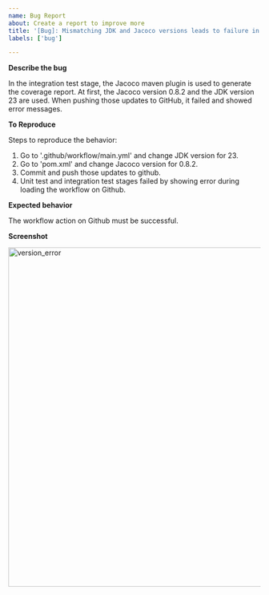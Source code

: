 ```yaml
---
name: Bug Report
about: Create a report to improve more
title: '[Bug]: Mismatching JDK and Jacoco versions leads to failure in GitHub workflow action'
labels: ['bug']

---
```


**Describe the bug**

In the integration test stage, the Jacoco maven plugin is used to generate the coverage report. At first, the Jacoco version 0.8.2 and the JDK version 23 are used. When pushing those updates to GitHub, it failed and showed error messages.


**To Reproduce**

Steps to reproduce the behavior:
1. Go to '.github/workflow/main.yml' and change JDK version for 23.
2. Go to 'pom.xml' and change Jacoco version for 0.8.2.
3. Commit and push those updates to github.
4. Unit test and integration test stages failed by showing error during loading the workflow on Github.


**Expected behavior**

The workflow action on Github must be successful.


**Screenshot**

<img width="677" alt="version_error" src="https://github.com/user-attachments/assets/95fad689-fd56-4e0d-b4cf-802cf2438c67">

